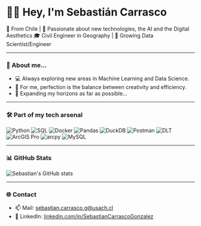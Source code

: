 
# 👋🏻 Hey, I'm Sebastián Carrasco

📍 From Chile | 🧠 Passionate about new technologies, the AI and the Digital Aesthetics
🎓 Civil Engineer in Geography | 💼 Growing Data Scientist/Engineer

---

### 🚀 About me...
- 💻 Always exploring new areas in Machine Learning and Data Science.  
- 🧩 For me, perfection is the balance between creativity and efficiency.  
- 🔭 Expanding my horizons as far as possible...

---

### 🛠️ Part of my tech arsenal

![Python](https://img.shields.io/badge/Python-3776AB?style=flat&logo=python&logoColor=white)
![SQL](https://img.shields.io/badge/SQL-4479A1?style=flat&logo=postgresql&logoColor=white)
![Docker](https://img.shields.io/badge/Docker-2496ED?style=flat&logo=docker&logoColor=white)
![Pandas](https://img.shields.io/badge/Pandas-150458?style=flat&logo=pandas&logoColor=white)
![DuckDB](https://img.shields.io/badge/DuckDB-FFDD00?style=flat&logo=duckduckgo&logoColor=black)
![Postman](https://img.shields.io/badge/Postman-FF6C37?style=flat&logo=postman&logoColor=white)
![DLT](https://img.shields.io/badge/DLT-Hub-00B2FF?style=flat&logo=databricks&logoColor=white)
![ArcGIS Pro](https://img.shields.io/badge/ArcGIS%20Pro-0078D4?style=flat&logo=arcgis&logoColor=white)
![arcpy](https://img.shields.io/badge/arcpy%20(ArcGIS%20Python)-green?style=flat&logo=python&logoColor=white)
![MySQL](https://img.shields.io/badge/MySQL-005C84?style=flat&logo=mysql&logoColor=white)


---

### 📊 GitHub Stats
![Sebastian's GitHub stats](https://github-readme-stats.vercel.app/api?username=sebastiancarrascogz&show_icons=true&theme=github_dark)

---

### 🌐 Contact
- 📫 Mail: [sebastian.carrasco.g@usach.cl](mailto:sebastian.carrasco.g@usach.com)
- 💼 LinkedIn: [linkedin.com/in/SebastianCarrascoGonzalez](https://www.linkedin.com/in/sebasti%C3%A1n-carrasco-gonz%C3%A1lez-953900211)

